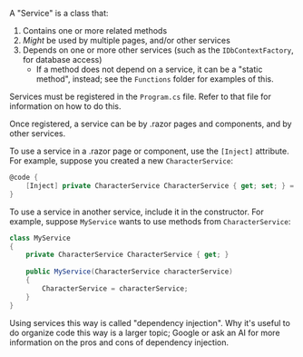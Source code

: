 ﻿A "Service" is a class that:
1. Contains one or more related methods
2. _Might_ be used by multiple pages, and/or other services
3. Depends on one or more other services (such as the `IDbContextFactory`, for database access)
   * If a method does not depend on a service, it can be a "static method", instead; see the `Functions` folder for examples of this.

Services must be registered in the `Program.cs` file. Refer to that file for information on how to do this.

Once registered, a service can be by .razor pages and components, and by other services.

To use a service in a .razor page or component, use the `[Inject]` attribute. For example, suppose you created a new `CharacterService`:

```c#
@code {
    [Inject] private CharacterService CharacterService { get; set; } = null!;
}
```

To use a service in another service, include it in the constructor. For example, suppose `MyService` wants to use methods from `CharacterService`:

```c#
class MyService
{
    private CharacterService CharacterService { get; }
    
    public MyService(CharacterService characterService)
    {
        CharacterService = characterService;
    }
}
```

Using services this way is called "dependency injection". Why it's useful to do organize code this way is a larger topic; Google or ask an AI for more information on the pros and cons of dependency injection.

